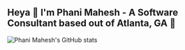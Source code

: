 ## Heya 👋 I'm Phani Mahesh - A Software Consultant based out of Atlanta, GA :round_pushpin:

![Phani Mahesh's GitHub stats](https://github-readme-stats.vercel.app/api?username=fourthofaugust&show_icons=true&theme=dark&count_private=true)
